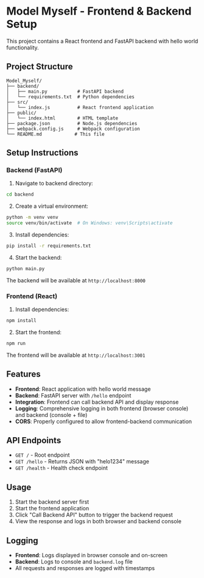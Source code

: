 # Model Myself - Frontend & Backend Setup

This project contains a React frontend and FastAPI backend with hello world functionality.

## Project Structure

```
Model_Myself/
├── backend/
│   ├── main.py           # FastAPI backend
│   └── requirements.txt  # Python dependencies
├── src/
│   └── index.js          # React frontend application
├── public/
│   └── index.html        # HTML template
├── package.json          # Node.js dependencies
├── webpack.config.js     # Webpack configuration
└── README.md            # This file
```

## Setup Instructions

### Backend (FastAPI)

1. Navigate to backend directory:
```bash
cd backend
```

2. Create a virtual environment:
```bash
python -m venv venv
source venv/bin/activate  # On Windows: venv\Scripts\activate
```

3. Install dependencies:
```bash
pip install -r requirements.txt
```

4. Start the backend:
```bash
python main.py
```

The backend will be available at `http://localhost:8000`

### Frontend (React)

1. Install dependencies:
```bash
npm install
```

2. Start the frontend:
```bash
npm run
```

The frontend will be available at `http://localhost:3001`

## Features

- **Frontend**: React application with hello world message
- **Backend**: FastAPI server with `/hello` endpoint
- **Integration**: Frontend can call backend API and display response
- **Logging**: Comprehensive logging in both frontend (browser console) and backend (console + file)
- **CORS**: Properly configured to allow frontend-backend communication

## API Endpoints

- `GET /` - Root endpoint
- `GET /hello` - Returns JSON with "helo1234" message
- `GET /health` - Health check endpoint

## Usage

1. Start the backend server first
2. Start the frontend application
3. Click "Call Backend API" button to trigger the backend request
4. View the response and logs in both browser and backend console

## Logging

- **Frontend**: Logs displayed in browser console and on-screen
- **Backend**: Logs to console and `backend.log` file
- All requests and responses are logged with timestamps 